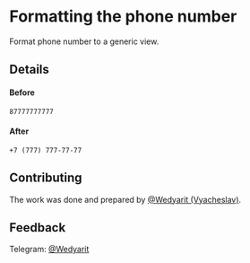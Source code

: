 # Formatting the phone number
Format phone number to a generic view.

## Details

#### Before
`87777777777` 

#### After
`+7 (777) 777-77-77`


## Contributing
The work was done and prepared by [@Wedyarit (Vyacheslav)](https://github.com/Wedyarit).

## Feedback
Telegram: [@Wedyarit](https://t.me/Wedyarit)
